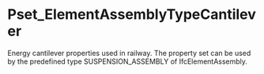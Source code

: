 # Pset_ElementAssemblyTypeCantilever

Energy cantilever properties used in railway. The property set can be used by the predefined type SUSPENSION_ASSEMBLY of IfcElementAssembly.
